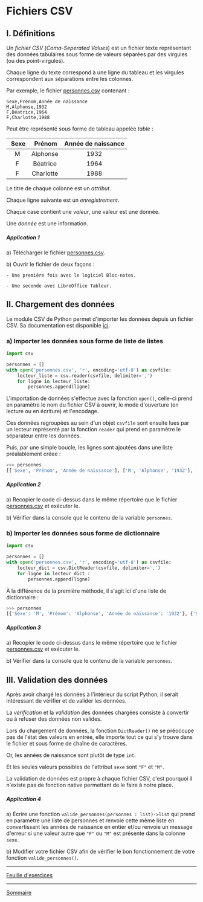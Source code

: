 # Fichiers CSV

## I. Définitions

Un *fichier CSV* (*Coma-Seperated Values*) est un fichier texte représentant des données tabulaires sous forme de valeurs séparées par des virgules (ou des point-virgules).

Chaque ligne du texte correspond à une ligne du tableau et les virgules correspondent aux séparations entre les colonnes.

Par exemple, le fichier [personnes.csv](./src/personnes.csv) contenant :

```csv
Sexe,Prénom,Année de naissance
M,Alphonse,1932
F,Béatrice,1964
F,Charlotte,1988
```

Peut être représenté sous forme de tableau appelée *table* :

| Sexe | Prénom | Année de naissance |
| :---: | :---: | :---: |
| M | Alphonse | 1932 |
| F | Béatrice | 1964 |
| F | Charlotte | 1988 |

Le titre de chaque colonne est un *attribut*.

Chaque ligne suivante est un *enregistrement*.

Chaque case contient une *valeur*, une valeur est une donnée.

Une *donnée* est une information.

##### Application 1

a) Télécharger le fichier [personnes.csv](./src/personnes.csv).

b) Ouvrir le fichier de deux façons :

    - Une première fois avec le logiciel Bloc-notes.

    - Une seconde avec LibreOffice Tableur.

## II. Chargement des données

Le module CSV de Python permet d'importer les données depuis un fichier CSV. Sa documentation est disponible [ici](https://docs.python.org/3/library/csv.html).

### a) Importer les données sous forme de liste de listes

```python
import csv

personnes = []
with open('personnes.csv', 'r', encoding='utf-8') as csvfile:
    lecteur_liste = csv.reader(csvfile, delimiter=',')
    for ligne in lecteur_liste:
        personnes.append(ligne)
```

L'importation de données s'effectue avec la fonction `open()`, celle-ci prend en paramètre le nom du fichier CSV à ouvrir, le mode d'ouverture (en lecture ou en écriture) et l'encodage.

Ces données regroupées au sein d'un objet `csvfile` sont ensuite lues par un lecteur représenté par la fonction `reader` qui prend en paramètre le séparateur entre les données.

Puis, par une simple boucle, les lignes sont ajoutées dans une liste préalablement créee :

```python
>>> personnes
[['Sexe', 'Prénom', 'Année de naissance'], ['M', 'Alphonse', '1932'], ['F', 'Béatrice', '1964'], ['F', 'Charlotte', '1988']]
```

##### Application 2

a) Recopier le code ci-dessus dans le même répertoire que le fichier [personnes.csv](./src/personnes.csv) et exécuter le.

b) Vérifier dans la console que le contenu de la variable `personnes`.

### b) Importer les données sous forme de dictionnaire

```python
import csv

personnes = []
with open('personnes.csv', 'r', encoding='utf-8') as csvfile:
    lecteur_dict = csv.DictReader(csvfile, delimiter=',')
    for ligne in lecteur_dict :
        personnes.append(ligne)
```

À la différence de la première méthode, il s'agit ici d'une liste de dictionnaire :

```python
>>> personnes
[{'Sexe': 'M', 'Prénom': 'Alphonse', 'Année de naissance': '1932'}, {'Sexe': 'F', 'Prénom': 'Béatrice', 'Année de naissance': '1964'}, {'Sexe': 'F', 'Prénom': 'Charlotte', 'Année de naissance': '1988'}]
```

##### Application 3

a) Recopier le code ci-dessus dans le même répertoire que le fichier [personnes.csv](./src/personnes.csv) et exécuter le.

b) Vérifier dans la console que le contenu de la variable `personnes`.

## III. Validation des données

Après avoir chargé les données à l'intérieur du script Python, il serait intéressant de vérifier et de valider les données.

La *vérification* et la *validation* des données chargées consiste à convertir ou à refuser des données non valides.

Lors du chargement de données, la fonction `DictReader()` ne se préoccupe pas de l'état des valeurs en entrée, elle importe tout ce qui s'y trouve dans le fichier et sous forme de chaîne de caractères.

Or, les années de naissance sont plutôt de type `int`.

Et les seules valeurs possibles de l'attribut `sexe` sont `"F"` et `"M"`.

La validation de données est propre à chaque fichier CSV, c'est pourquoi il n'existe pas de fonction native permettant de le faire à notre place.

##### Application 4

a) Écrire une fonction `valide_personnes(personnes : list)->list` qui prend en paramètre une liste de personnes et renvoie cette même liste en convertissant les années de naissance en entier et/ou renvoie un message d'erreur si une valeur autre que `"F"` ou `"M"` est présente dans la colonne `sexe`.

b) Modifier votre fichier CSV afin de vérifier le bon fonctionnement de votre fonction `valide_personnes()`.

____________

[Feuille d'exercices](./Exercices/Exercices_fichiers_csv.md)

____________

[Sommaire](./../README.md)